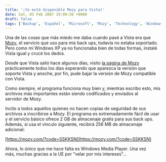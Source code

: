 ```yaml
---
title: '¡Ya está disponible Mozy para Vista!'
date: Sat, 03 Feb 2007 19:09:56 +0000
draft: false
tags: ['Backup', 'Español', 'Microsoft', 'Mozy', 'Technology', 'Windows']
---
```


Una de las cosas que más miedo me daba cuando pasé a Vista era que [Mozy](https://mozy.com/?code=SSKKSN), el servicio que uso para mis back ups, todavía no estaba soportado. Pero como mi Windows XP ya no funcionaba bien de todas formas, instalé Vista igual y crucé los dedos.

Desde que Vista salió hace algunos días, visito [la página de Mozy](https://mozy.com/?code=SSKKSN) prácticamente todos los días esperando que aparezca la versión que soporte Vista y anoche, por fin, pude bajar la versión de Mozy compatible con Vista.

Como siempre, el programa funciona muy bien y, mientras escribo esto, mis archivos más importantes están siendo codificados y enviados al servidor de Mozy.

Incito a todos aquellos quienes no hacen copias de seguridad de sus archivos a inscribirse a Mozy. El programa es extremadamente fácil de usar y el servicio básico ofrece 2 GB de almacenaje gratis para sus back ups. Además, si usa el vínculo siguiente, recibirá 256 MB de almacenaje adicional:

[https://mozy.com/?code=SSKKSN](https://mozy.com/?code=SSKKSN)

Ahora, lo único que me hace falta es Windows Media Player. Una vez más, muchas gracias a la UE por "velar por mis intereses"...